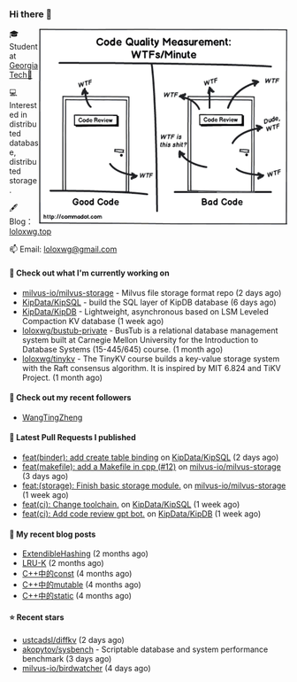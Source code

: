 ### Hi there 👋

<img align="right" src="https://raw.githubusercontent.com/loloxwg/loloxwg/master/assets/WTFs-per-minute.png" width="450">
 
🎓 Student at [Georgia Tech🐝](https://www.gatech.edu/)

💻 Interested in distributed database, distributed storage.

🖋 Blog：[loloxwg.top](https://loloxwg.top)



📫 Email: [loloxwg@gmail.com](mailto:loloxwg@gmail.com)



#### 👷 Check out what I'm currently working on

- [milvus-io/milvus-storage](https://github.com/milvus-io/milvus-storage) - Milvus file storage format repo (2 days ago)
- [KipData/KipSQL](https://github.com/KipData/KipSQL) - build the SQL layer of KipDB database (6 days ago)
- [KipData/KipDB](https://github.com/KipData/KipDB) -  Lightweight, asynchronous based on LSM Leveled Compaction KV database (1 week ago)
- [loloxwg/bustub-private](https://github.com/loloxwg/bustub-private) - BusTub is a relational database management system built at Carnegie Mellon University for the Introduction to Database Systems (15-445/645) course. (1 month ago)
- [loloxwg/tinykv](https://github.com/loloxwg/tinykv) - The TinyKV course builds a key-value storage system with the Raft consensus algorithm. It is inspired by MIT 6.824 and TiKV Project. (1 month ago)

#### 👯 Check out my recent followers

- [WangTingZheng](https://github.com/WangTingZheng)

#### 🔨 Latest Pull Requests I published

- [feat(binder): add create table binding](https://github.com/KipData/KipSQL/pull/16) on [KipData/KipSQL](https://github.com/KipData/KipSQL) (2 days ago)
- [feat(makefile): add a Makefile in cpp (#12)](https://github.com/milvus-io/milvus-storage/pull/13) on [milvus-io/milvus-storage](https://github.com/milvus-io/milvus-storage) (3 days ago)
- [feat:(storage): Finish basic storage module.](https://github.com/milvus-io/milvus-storage/pull/10) on [milvus-io/milvus-storage](https://github.com/milvus-io/milvus-storage) (1 week ago)
- [feat(ci): Change toolchain.](https://github.com/KipData/KipSQL/pull/14) on [KipData/KipSQL](https://github.com/KipData/KipSQL) (1 week ago)
- [feat(ci): Add code review gpt bot.](https://github.com/KipData/KipDB/pull/26) on [KipData/KipDB](https://github.com/KipData/KipDB) (1 week ago)

#### 📜 My recent blog posts

- [ExtendibleHashing](https://loloxwg.top/posts/cmu-15445/extendible-hashing/) (2 months ago)
- [LRU-K](https://loloxwg.top/posts/cmu-15445/lru-k/) (2 months ago)
- [C&#43;&#43;中的const](https://loloxwg.top/posts/cpp/cpp-0cfaab30bd8344c6aa29a581cb2d8ccf/c&#43;&#43;%E4%B8%AD%E7%9A%84const-f78cd58e7f3c44adac55620e8d3efa13/) (4 months ago)
- [C&#43;&#43;中的mutable](https://loloxwg.top/posts/cpp/cpp-0cfaab30bd8344c6aa29a581cb2d8ccf/c&#43;&#43;%E4%B8%AD%E7%9A%84mutable-0edc2ed4eb114446ae9c96b81a74de74/) (4 months ago)
- [C&#43;&#43;中的static](https://loloxwg.top/posts/cpp/cpp-0cfaab30bd8344c6aa29a581cb2d8ccf/c&#43;&#43;%E4%B8%AD%E7%9A%84static-eb2478cbe8134fcf9c35f28028be93c5/) (4 months ago)

#### ⭐ Recent stars

- [ustcadsl/diffkv](https://github.com/ustcadsl/diffkv) (2 days ago)
- [akopytov/sysbench](https://github.com/akopytov/sysbench) - Scriptable database and system performance benchmark (3 days ago)
- [milvus-io/birdwatcher](https://github.com/milvus-io/birdwatcher) (4 days ago)

